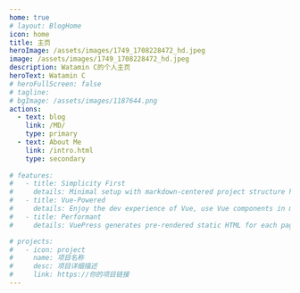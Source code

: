 ```yaml
---
home: true
# layout: BlogHome
icon: home
title: 主页
heroImage: /assets/images/1749_1708228472_hd.jpeg
image: /assets/images/1749_1708228472_hd.jpeg
description: Watamin C的个人主页
heroText: Watamin C
# heroFullScreen: false
# tagline: 
# bgImage: /assets/images/1187644.png
actions:
  - text: blog
    link: /MD/
    type: primary
  - text: About Me
    link: /intro.html
    type: secondary
    
# features:
#   - title: Simplicity First
#     details: Minimal setup with markdown-centered project structure helps you focus on writing.
#   - title: Vue-Powered
#     details: Enjoy the dev experience of Vue, use Vue components in markdown, and develop custom themes with Vue.
#   - title: Performant
#     details: VuePress generates pre-rendered static HTML for each page, and runs as an SPA once a page is loaded.

# projects:
#   - icon: project
#     name: 项目名称
#     desc: 项目详细描述
#     link: https://你的项目链接
---
```


<style>
/* 垂直排列 */
.vp-hero-info{
  flex-direction: column;
}

/* 圆角展示 */
.vp-hero-image {
    border-radius: 70%;
}
</style>